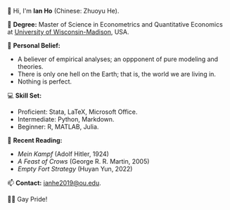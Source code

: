 👋 Hi, I'm **Ian Ho** (Chinese: Zhuoyu He).

🌱 **Degree:** Master of Science in Econometrics and Quantitative Economics at [University of Wisconsin-Madison](https://www.wisc.edu/), USA.

👀 **Personal Belief:**
  - A believer of empirical analyses; an oppponent of pure modeling and theories.
  - There is only one hell on the Earth; that is, the world we are living in.
  - Nothing is perfect.

:computer: **Skill Set:**
  - Proficient: Stata, LaTeX, Microsoft Office.
  - Intermediate: Python, Markdown.
  - Beginner: R, MATLAB, Julia.

:open_book: **Recent Reading:**
  - *Mein Kampf* (Adolf Hitler, 1924)
  - *A Feast of Crows* (George R. R. Martin, 2005)
  - *Empty Fort Strategy* (Huyan Yun, 2022)

📫 **Contact:** ianhe2019@ou.edu.

:rainbow_flag: Gay Pride!
